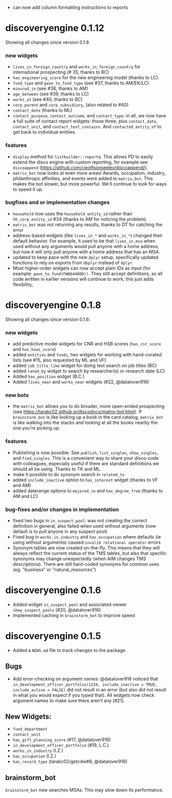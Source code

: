 * can now add column formatting instructions to reports

# discoveryengine 0.1.12
Showing all changes since version 0.1.8

### new widgets
* `lives_in_foreign_country` and `works_in_foreign_country` for international prospecting (# 35, thanks to BC) 
* `has_engineering_score` for the new engineering model (thanks to LC). 
* `fund_type` and `gave_to_fund_type` (see #37, thanks to AM/EK/LC)
* `minored_in` (see #38, thanks to AM)
* `age_between` (see #39, thanks to LC)
* `works_at` (see #40, thanks to BC)
* `corp_parent` and `corp_subsidiary`, (also related to #40)
* `contact_date` (thanks to ML)
* `contact_purpose`, `contact_outcome`, and `contact_type`: in all, we now have a full suite of contact report widgets: those three, plus `contact_date`, `contact_unit`, and `contact_text_contains`. And `contacted_entity_of` to get back to individual entities.

### features
* `display` method for `listbuilder::report`s. This allows PD to easily extend the disco engine with custom reporting, for example see `discoappend` (https://github.com/cwolfsonseeley/discoappend/).
* `matrix_bot` now looks at even more areas! Awards, occupation, industry, 
philanthropic affinities, and events were added to `matrix_bot`. This makes the bot slower, but more powerful. We'll continue to look for ways to speed it up.

### bugfixes and or implementation changes
* `household` now uses the `household_entity_id` rather than `hh_corp_entity_id` #34 (thanks to AM for noticing the problem)
* `matrix_bot` was not returning any results, thanks to DT for catching the error
* address-based widgets (like `lives_in_*` and `works_in_*`) changed their default behavior. For example, it used to be that `lives_in_msa` when used without any arguments would pull anyone with a home address, but now it will only pull anyone with a home address that has an MSA. 
* updated to keep pace with the new `dplyr` setup, specifically updated functions to rely on exports from `dbplyr` instead of `dplyr`. 
* Most higher-order widgets can now accept plain IDs as input (for example: `gave_to_fund(FW6644000))`. They still accept definitions, so all code written 
in earlier versions will continue to work, this just adds flexibility,

# discoveryengine 0.1.8
Showing all changes since version 0.1.6:

### new widgets
* add predictive model widgets for CNR and HSB scores (`has_cnr_score` and `has_haas_score`)
* added `entities` and `funds`, two widgets for working with hand-curated lists (see #15, also requested by ML and VF)
* added `job_title_like` widget for doing text search on job titles (BC)
* added `rated_by` widget to search by researcher(s) or research date (LC)
* Added `has_position` widget (B.C.)
* Added `lives_near` and `works_near` widgets (#22, @datalover916)

### new bots
* the `matrix_bot` allows you to do broader, more open-ended prospecting (see https://tarakc02.github.io/discodocs/matrix-bot.html). If `brainstorm_bot` is like looking up a book in the card catalog, `matrix_bot` is like walking into the stacks and looking at all the books nearby the one you're picking up.

### features
* Publishing is now possible. See `publish`, `list_singles`, `show_singles`, and `find_singles`. This is a convenient way to share your disco-code with colleagues, especially useful if there are standard definitions we should all be using. Thanks to TK and ML.
* make it possible to do synonym search in `related_to`
* added `include_inactive` option to `has_interest` widget (thanks to VF and AM)
* added daterange options to `majored_in` and `has_degree_from` (thanks to AM and LC)

### bug-fixes and/or changes in implementation
* fixed two bugs in `in_suspect_pool`: was not creating the correct definition in general, also failed when used without arguments (now default is to pull anyone in any suspect pool)
* Fixed bug in `works_in_industry` and `has_occupation` where defaults (ie using without arguments) caused `invalid relational operator` errors
* Synonym tables are now created on-the-fly. This means that they will always reflect the current status of the TMS tables, but also that specific synonyms may change unexpectedly (when AIM changes TMS descriptions). There are still hard-coded synonyms for common uses (eg: "business" or "natural_resources")

# discoveryengine 0.1.6

* Added widget `in_suspect_pool` and associated viewer `show_suspect_pools` (#20, @datalover916)
* Implemented caching in `brainstorm_bot` to improve speed

# discoveryengine 0.1.5

* Added a `NEWS.md` file to track changes to the package.

## Bugs

* Add error-checking on argument names: @datalover916 noticed that `in_development_officer_portfolio(1234, include_inactive = TRUE, include_active = FALSE)` did not result in an error (but also did not result in what you would expect if you typed that). All widgets now check argument names to make sure there aren't any (#21). 

## New Widgets:
* `fund_department`
* `contact_unit`
* `has_gift_planning_score` (#17, @datalover916)
* `in_development_officer_portfolio` (#19, L.C.)
* `works_in_industry` (I.Z.)
* `has_occupation` (I.Z.)
* `has_record_type` (tarakc02/getcdw#8, @datalover916)

## brainstorm_bot
`brainstorm_bot` now searches MSAs. This may slow down its performance.

